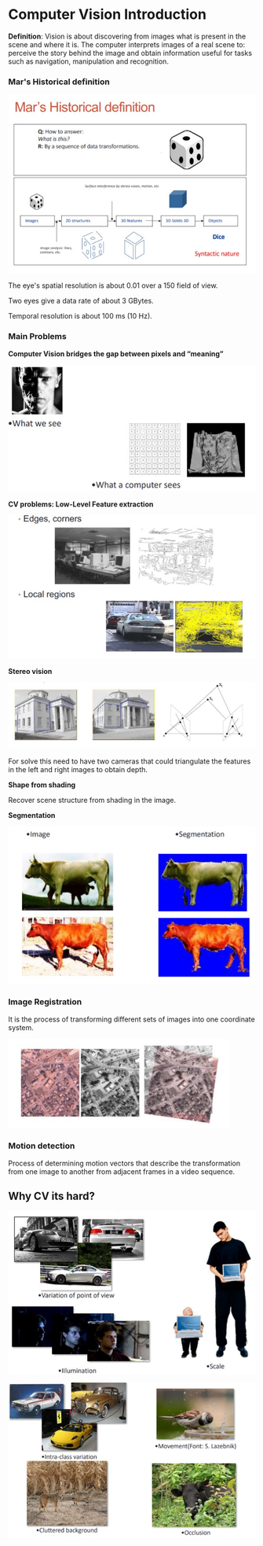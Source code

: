 # Computer Vision Introduction

**Definition**: Vision is about discovering from images what is present in the scene and where it is. The computer interprets images of a real scene to: perceive the story behind the image and obtain information useful for tasks such as navigation, manipulation and recognition.

### Mar's Historical definition

![](img/w1/mars_historical_definition.jpg)

The eye's spatial resolution is about 0.01 over a 150 field of view.

Two eyes give a data rate of about 3 GBytes.

Temporal resolution is about 100 ms (10 Hz).

### Main Problems

**Computer Vision bridges the gap between pixels and “meaning”**

![](img/w1/p1.jpg)

**CV problems: Low-Level Feature extraction**

![](img/w1/p2.jpg)

**Stereo vision**

![](img/w1/p3.jpg)

For solve this need to have two cameras that could triangulate the features in the left and right images to obtain depth.

**Shape from shading**

Recover scene structure from shading in the image.

**Segmentation**

![](img/w1/p4.jpg)

### Image Registration

It is the process of transforming different sets of images into one coordinate system.

![](img/w1/image_reg.jpg)

### Motion detection

Process of determining motion vectors that describe the transformation from one image to another from adjacent frames in a video sequence.

## Why CV its hard?

![](img/w1/hard1.jpg)

![](img/w1/hard2.jpg)